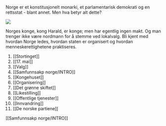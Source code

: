 Norge er et konstitusjonelt monarki, et parlamentarisk demokrati og en rettsstat - blant annet. Men hva betyr alt dette?

![](https://cdn.kursoria.no/pensum/chapters/pensum-for-samfunnskunnskapsproven-politikk-og-demokrati_cq44j7.jpg)

Norges konge, kong Harald, er konge; men har egentlig ingen makt. Og man trenger ikke være nordmann for å stemme ved lokalvalg. Bli kjent med hvordan Norge ledes, hvordan staten er organisert og hvordan menneskerettighetene praktiseres.


1. [[Stortinget]]
2. [[17. mai]]
3. [[Valg]]
4. [[Samfunnsakp norge/INTRO]]
5. [[Kongehuset]]
6. [[Organisering]]
7. [[Det grønne skiftet]]
8. [[Likestilling]]
9. [[Offentlige tjenester]]
10. [[Innvandring]]
11. [[De norske partiene]]

[[Samfunnsakp norge/INTRO]]